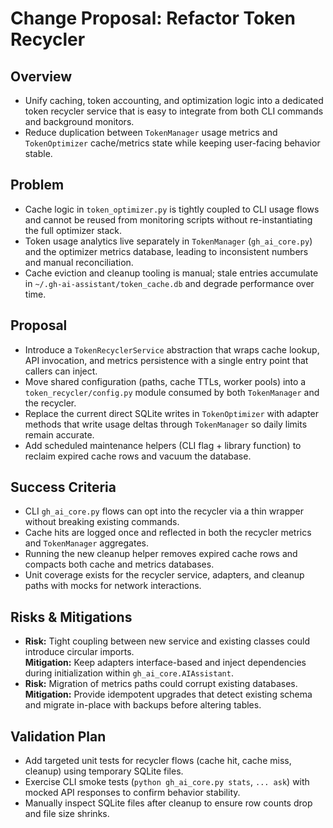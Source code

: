 # Change Proposal: Refactor Token Recycler

## Overview
- Unify caching, token accounting, and optimization logic into a dedicated token recycler service that is easy to integrate from both CLI commands and background monitors.
- Reduce duplication between `TokenManager` usage metrics and `TokenOptimizer` cache/metrics state while keeping user-facing behavior stable.

## Problem
- Cache logic in `token_optimizer.py` is tightly coupled to CLI usage flows and cannot be reused from monitoring scripts without re-instantiating the full optimizer stack.
- Token usage analytics live separately in `TokenManager` (`gh_ai_core.py`) and the optimizer metrics database, leading to inconsistent numbers and manual reconciliation.
- Cache eviction and cleanup tooling is manual; stale entries accumulate in `~/.gh-ai-assistant/token_cache.db` and degrade performance over time.

## Proposal
- Introduce a `TokenRecyclerService` abstraction that wraps cache lookup, API invocation, and metrics persistence with a single entry point that callers can inject.
- Move shared configuration (paths, cache TTLs, worker pools) into a `token_recycler/config.py` module consumed by both `TokenManager` and the recycler.
- Replace the current direct SQLite writes in `TokenOptimizer` with adapter methods that write usage deltas through `TokenManager` so daily limits remain accurate.
- Add scheduled maintenance helpers (CLI flag + library function) to reclaim expired cache rows and vacuum the database.

## Success Criteria
- CLI `gh_ai_core.py` flows can opt into the recycler via a thin wrapper without breaking existing commands.
- Cache hits are logged once and reflected in both the recycler metrics and `TokenManager` aggregates.
- Running the new cleanup helper removes expired cache rows and compacts both cache and metrics databases.
- Unit coverage exists for the recycler service, adapters, and cleanup paths with mocks for network interactions.

## Risks & Mitigations
- **Risk:** Tight coupling between new service and existing classes could introduce circular imports.  
  **Mitigation:** Keep adapters interface-based and inject dependencies during initialization within `gh_ai_core.AIAssistant`.
- **Risk:** Migration of metrics paths could corrupt existing databases.  
  **Mitigation:** Provide idempotent upgrades that detect existing schema and migrate in-place with backups before altering tables.

## Validation Plan
- Add targeted unit tests for recycler flows (cache hit, cache miss, cleanup) using temporary SQLite files.
- Exercise CLI smoke tests (`python gh_ai_core.py stats`, `... ask`) with mocked API responses to confirm behavior stability.
- Manually inspect SQLite files after cleanup to ensure row counts drop and file size shrinks.

